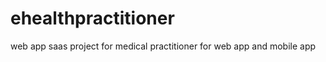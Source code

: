 ehealthpractitioner
===================

web app saas project for medical practitioner for web app and mobile app